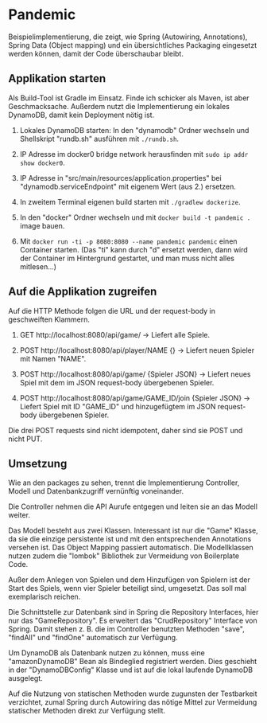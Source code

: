 # Pandemic

Beispielimplementierung, die zeigt, wie Spring (Autowiring, Annotations), Spring Data (Object mapping) und ein übersichtliches Packaging eingesetzt werden können, damit der Code überschaubar bleibt.

## Applikation starten

Als Build-Tool ist Gradle im Einsatz. Finde ich schicker als Maven, ist aber Geschmacksache. Außerdem nutzt die Implementierung ein lokales DynamoDB, damit kein Deployment nötig ist.

1. Lokales DynamoDB starten: In den "dynamodb" Ordner wechseln und Shellskript "rundb.sh" ausführen mit `./rundb.sh`.

2. IP Adresse im docker0 bridge network herausfinden mit `sudo ip addr show docker0`.

3. IP Adresse in "src/main/resources/application.properties" bei "dynamodb.serviceEndpoint" mit eigenem Wert (aus 2.) ersetzen.

4. In zweitem Terminal eigenen build starten mit `./gradlew dockerize`.

5. In den "docker" Ordner wechseln und mit `docker build -t pandemic .` image bauen.

6. Mit `docker run -ti -p 8080:8080 --name pandemic pandemic` einen Container starten. (Das "ti" kann durch "d" ersetzt werden, dann wird der Container im Hintergrund gestartet, und man muss nicht alles mitlesen...)

## Auf die Applikation zugreifen

Auf die HTTP Methode folgen die URL und der request-body in geschweiften Klammern.

1. GET http://localhost:8080/api/game/ -> Liefert alle Spiele.

2. POST http://localhost:8080/api/player/NAME {} -> Liefert neuen Spieler mit Namen "NAME".

3. POST http://localhost:8080/api/game/ {Spieler JSON} -> Liefert neues Spiel mit dem im JSON request-body übergebenen Spieler.

4. POST http://localhost:8080/api/game/GAME_ID/join {Spieler JSON} -> Liefert Spiel mit ID "GAME_ID" und hinzugefügtem im JSON request-body übergebenen Spieler.

Die drei POST requests sind nicht idempotent, daher sind sie POST und nicht PUT.

## Umsetzung

Wie an den packages zu sehen, trennt die Implementierung Controller, Modell und Datenbankzugriff vernünftig voneinander.

Die Controller nehmen die API Aurufe entgegen und leiten sie an das Modell weiter.

Das Modell besteht aus zwei Klassen. Interessant ist nur die "Game" Klasse, da sie die einzige persistente ist und mit den entsprechenden Annotations versehen ist. Das Object Mapping passiert automatisch. Die Modellklassen nutzen zudem die "lombok" Bibliothek zur Vermeidung von Boilerplate Code.

Außer dem Anlegen von Spielen und dem Hinzufügen von Spielern ist der Start des Spiels, wenn vier Spieler beteiligt sind, umgesetzt. Das soll mal exemplarisch reichen.

Die Schnittstelle zur Datenbank sind in Spring die Repository Interfaces, hier nur das "GameRepository". Es erweitert das "CrudRepository" Interface von Spring. Damit stehen z. B. die im Controller benutzten Methoden "save", "findAll" und "findOne" automatisch zur Verfügung.

Um DynamoDB als Datenbank nutzen zu können, muss eine "amazonDynamoDB" Bean als Bindeglied registriert werden. Dies geschieht in der "DynamoDBConfig" Klasse und ist auf die lokal laufende DynamoDB ausgelegt.

Auf die Nutzung von statischen Methoden wurde zugunsten der Testbarkeit verzichtet, zumal Spring durch Autowiring das nötige Mittel zur Vermeidung statischer Methoden direkt zur Verfügung stellt.